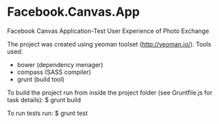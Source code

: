 Facebook.Canvas.App
===================

Facebook Canvas Application-Test User Experience of Photo Exchange

The project was created using yeoman toolset (http://yeoman.io/).
Tools used:
- bower (dependency menager)
- compass (SASS compiler)
- grunt (build tool)

To build the project run from inside the project folder (see Gruntfile.js for task details):
$ grunt build

To run tests run:
$ grunt test